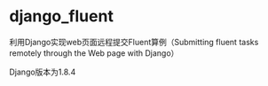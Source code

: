 # django_fluent
利用Django实现web页面远程提交Fluent算例（Submitting fluent tasks remotely through the Web page with Django）

Django版本为1.8.4
